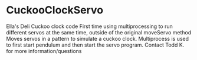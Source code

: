 # CuckooClockServo
Ella's Deli Cuckoo clock code
First time using multiprocessing to run different servos at the same time, outside of the original moveServo method
Moves servos in a pattern to simulate a cuckoo clock. Multiprocess is used to first start pendulum and then start the servo program.
Contact Todd K. for more information/questions
